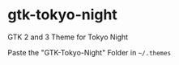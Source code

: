 # gtk-tokyo-night
GTK 2 and 3 Theme for Tokyo Night

Paste the "GTK-Tokyo-Night" Folder in `~/.themes`
